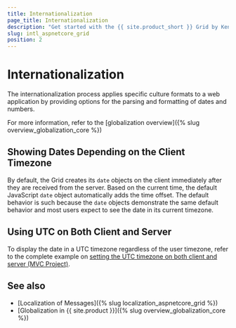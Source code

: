 ```yaml
---
title: Internationalization
page_title: Internationalization
description: "Get started with the {{ site.product_short }} Grid by Kendo UI and learn about the options it supports for parsing and formatting of dates and numbers."
slug: intl_aspnetcore_grid
position: 2
---
```


# Internationalization

The internationalization process applies specific culture formats to a web application by providing options for the parsing and formatting of dates and numbers.

For more information, refer to the [globalization overview]({% slug overview_globalization_core %})

## Showing Dates Depending on the Client Timezone

By default, the Grid creates its `date` objects on the client immediately after they are received from the server. Based on the current time, the default JavaScript `date` object automatically adds the time offset. The default behavior is such because the `date` objects demonstrate the same default behavior and most users expect to see the date in its current timezone.

## Using UTC on Both Client and Server

To display the date in a UTC timezone regardless of the user timezone, refer to the complete example on [setting the UTC timezone on both client and server (MVC Project)](https://github.com/telerik/ui-for-aspnet-mvc-examples/tree/master/Telerik.Examples.Mvc/Telerik.Examples.Mvc/Areas/GridDateUtcOnServerAndClient).

## See also

* [Localization of Messages]({% slug localization_aspnetcore_grid %})
* [Globalization in {{ site.product }}]({% slug overview_globalization_core %})
